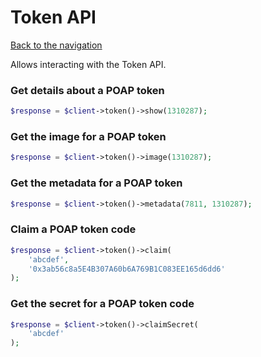 # Token API

[Back to the navigation](README.md)

Allows interacting with the Token API.

### Get details about a POAP token

```php
$response = $client->token()->show(1310287);
```

### Get the image for a POAP token

```php
$response = $client->token()->image(1310287);
```

### Get the metadata for a POAP token

```php
$response = $client->token()->metadata(7811, 1310287);
```

### Claim a POAP token code

```php
$response = $client->token()->claim(
    'abcdef',
    '0x3ab56c8a5E4B307A60b6A769B1C083EE165d6dd6'
);
```

### Get the secret for a POAP token code

```php
$response = $client->token()->claimSecret(
    'abcdef'
);
```
